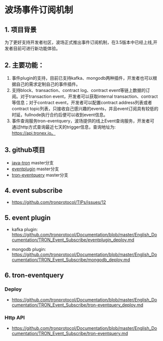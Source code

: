 # 波场事件订阅机制
## 1.  项目背景
为了更好支持开发者社区，波场正式推出事件订阅机制，在3.5版本中已经上线,开发者目前可进行新功能体验。

## 2.  主要功能：
1. 事件plugin的支持，目前已支持kafka、mongodb两种插件，开发者也可以根据自己的需求定制自己的事件插件。
2. 支持block、transaction、contract log、contract event等链上数据的订阅。对于transaction event，开发者可以获取internal transaction、contract等信息；对于contract event，开发者可以配置contract address列表或者contract topic列表，只接收自己感兴趣的events，并且event订阅具有较低的时延，fullnode执行合约后便可以收到event信息。
3. 事件查询服务tron-eventquery，波场提供的线上Event查询服务，开发者可通过http方式查询最近七天的trigger信息，查询地址为: https://api.tronex.io。

## 3. github项目
- [java-tron](https://github.com/tronprotocol/java-tron) master分支
- [eventplugin](https://github.com/tronprotocol/event-plugin) master分支
- [tron-eventquery](https://github.com/tronprotocol/tron-eventquery) master分支

## 4. event subscribe
- https://github.com/tronprotocol/TIPs/issues/12

## 5. event plugin
- kafka plugin: https://github.com/tronprotocol/Documentation/blob/master/English_Documentation/TRON_Event_Subscribe/eventplugin_deploy.md

- mongodb plugin: https://github.com/tronprotocol/Documentation/blob/master/English_Documentation/TRON_Event_Subscribe/mongodb_deploy.md

## 6. tron-eventquery
### Deploy
- https://github.com/tronprotocol/Documentation/blob/master/English_Documentation/TRON_Event_Subscribe/tron-eventquery_deploy.md
### Http API
- https://github.com/tronprotocol/Documentation/blob/master/English_Documentation/TRON_Event_Subscribe/tron-eventquery.md
